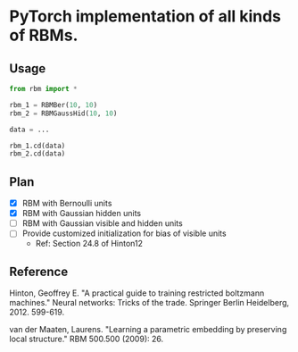 # PyTorch implementation of all kinds of RBMs.

## Usage

```python
from rbm import *

rbm_1 = RBMBer(10, 10)
rbm_2 = RBMGaussHid(10, 10)

data = ...

rbm_1.cd(data)
rbm_2.cd(data)
```

## Plan

- [x] RBM with Bernoulli units
- [x] RBM with Gaussian hidden units
- [ ] RBM with Gaussian visible and hidden units
- [ ] Provide customized initialization for bias of visible units
  - Ref: Section 24.8 of Hinton12

## Reference

Hinton, Geoffrey E. "A practical guide to training restricted boltzmann machines." Neural networks: Tricks of the trade. Springer Berlin Heidelberg, 2012. 599-619.

van der Maaten, Laurens. "Learning a parametric embedding by preserving local structure." RBM 500.500 (2009): 26.